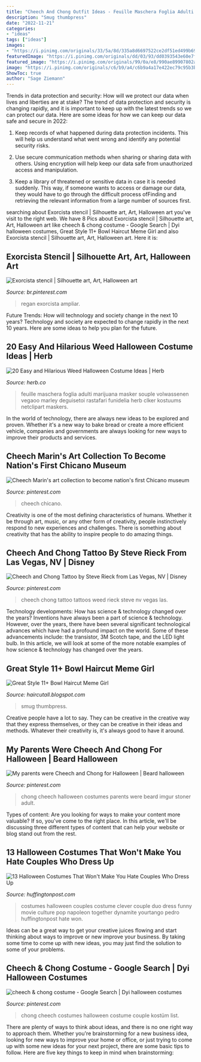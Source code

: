 ```yaml
---
title: "Cheech And Chong Outfit Ideas - Feuille Maschera Foglia Adulti Marijuana Masker Souple Volwassenen Vegaoo Marley Deguisetoi Rastafari Funidelia Herb Clker Kostuums Netclipart Maskers"
description: "Smug thumbpress"
date: "2022-11-21"
categories:
- "ideas"
tags: ["ideas"]
images:
- "https://i.pinimg.com/originals/33/5a/8d/335a8d6697522ce2df51ed499b6904c6.jpg"
featuredImage: "https://i.pinimg.com/originals/dd/03/93/dd0393543e60e7fe98490da1c35f4554.jpg"
featured_image: "https://i.pinimg.com/originals/99/0a/e8/990ae89907802a5e42d2f6f444acd13d.jpg"
image: "https://i.pinimg.com/originals/c6/b9/a4/c6b9a4a17e422ec79c95b3bdb0e166cb.jpg"
ShowToc: true
author: "Sage Ziemann"
---
```



Trends in data protection and security: How will we protect our data when lives and liberties are at stake?
The trend of data protection and security is changing rapidly, and it is important to keep up with the latest trends so we can protect our data. Here are some ideas for how we can keep our data safe and secure in 2022:
1. Keep records of what happened during data protection incidents. This will help us understand what went wrong and identify any potential security risks.

2. Use secure communication methods when sharing or sharing data with others. Using encryption will help keep our data safe from unauthorized access and manipulation.

3. Keep a library of threatened or sensitive data in case it is needed suddenly. This way, if someone wants to access or damage our data, they would have to go through the difficult process ofFinding and retrieving the relevant information from a large number of sources first.


	

		
searching about Exorcista stencil | Silhouette art, Art, Halloween art you've visit to the right web. We have 8 Pics about Exorcista stencil | Silhouette art, Art, Halloween art like cheech &amp; chong costume - Google Search | Dyi halloween costumes, Great Style 11+ Bowl Haircut Meme Girl and also Exorcista stencil | Silhouette art, Art, Halloween art. Here it is:
		
    
## Exorcista Stencil | Silhouette Art, Art, Halloween Art

<img loading=lazy src="https://i.pinimg.com/originals/33/5a/8d/335a8d6697522ce2df51ed499b6904c6.jpg" onerror="this.onerror=null;this.src='https://tse2.mm.bing.net/th?id=OIP.HW6uZTQyLMTCsdqHvt4zyQHaJ4&amp;pid=15.1';" alt="Exorcista stencil | Silhouette art, Art, Halloween art">

_Source: br.pinterest.com_

>regan exorcista ampliar. 

	

Future Trends: How will technology and society change in the next 10 years?
Technology and society are expected to change rapidly in the next 10 years. Here are some ideas to help you plan for the future.

    
## 20 Easy And Hilarious Weed Halloween Costume Ideas | Herb

<img loading=lazy src="https://herb-platform-images.imgix.net/wp-content/uploads/2020/10/13233423/costume-weed-latex-mask.jpg?auto=format&amp;fit=clip&amp;ixlib=react-8.6.4&amp;w=768&amp;q=60&amp;dpr=5" onerror="this.onerror=null;this.src='https://tse3.mm.bing.net/th?id=OIP.fE7bb9od2DVYzRCaXfxuTgHaIx&amp;pid=15.1';" alt="20 Easy and Hilarious Weed Halloween Costume Ideas | Herb">

_Source: herb.co_

>feuille maschera foglia adulti marijuana masker souple volwassenen vegaoo marley deguisetoi rastafari funidelia herb clker kostuums netclipart maskers. 

	

In the world of technology, there are always new ideas to be explored and proven. Whether it's a new way to bake bread or create a more efficient vehicle, companies and governments are always looking for new ways to improve their products and services.

    
## Cheech Marin&#039;s Art Collection To Become Nation&#039;s First Chicano Museum

<img loading=lazy src="https://i.pinimg.com/originals/dd/03/93/dd0393543e60e7fe98490da1c35f4554.jpg" onerror="this.onerror=null;this.src='https://tse3.mm.bing.net/th?id=OIP.uHNHdZGHdtw3D5bO7DKlqQHaD4&amp;pid=15.1';" alt="Cheech Marin&#039;s art collection to become nation&#039;s first Chicano museum">

_Source: pinterest.com_

>cheech chicano. 

	

Creativity is one of the most defining characteristics of humans. Whether it be through art, music, or any other form of creativity, people instinctively respond to new experiences and challenges. There is something about creativity that has the ability to inspire people to do amazing things.

    
## Cheech And Chong Tattoo By Steve Rieck From Las Vegas, NV | Disney

<img loading=lazy src="https://i.pinimg.com/originals/85/58/b2/8558b2cfd233fef2689618a5aa0017f7.jpg" onerror="this.onerror=null;this.src='https://tse1.mm.bing.net/th?id=OIP.s45OHUnDgq9SeA3Nwx1FigHaJ4&amp;pid=15.1';" alt="Cheech and Chong Tattoo by Steve Rieck from Las Vegas, NV | Disney">

_Source: pinterest.com_

>cheech chong tattoo tattoos weed rieck steve nv vegas las. 

	

Technology developments: How has science & technology changed over the years?
Inventions have always been a part of science & technology. However, over the years, there have been several significant technological advances which have had a profound impact on the world. Some of these advancements include: the transistor, 3M Scotch tape, and the LED light bulb. In this article, we will look at some of the more notable examples of how science & technology has changed over the years.

    
## Great Style 11+ Bowl Haircut Meme Girl

<img loading=lazy src="https://lh3.googleusercontent.com/proxy/XzUAxn3GFTOlrJUlIFTAnlboe_33vbwaxe4bRY6AyA-zOgIAJaYbEECFu0SlWOktOopBT2cC5sMkkWF4KCr5VCYs-q6zDytmkd5n0S2L0ItCtCP3R_UoMwpj6X38zX50_rgUAiTqfKnJO_6AtXBUIVQBByTZ0JzP8Q=s0-d" onerror="this.onerror=null;this.src='https://tse3.mm.bing.net/th?id=OIP.bDTn2MJXrFZvEzGCtoS5yAHaJ4&amp;pid=15.1';" alt="Great Style 11+ Bowl Haircut Meme Girl">

_Source: haircutall.blogspot.com_

>smug thumbpress. 

	

Creative people have a lot to say. They can be creative in the creative way that they express themselves, or they can be creative in their ideas and methods. Whatever their creativity is, it's always good to have it around.

    
## My Parents Were Cheech And Chong For Halloween | Beard Halloween

<img loading=lazy src="https://i.pinimg.com/originals/99/0a/e8/990ae89907802a5e42d2f6f444acd13d.jpg" onerror="this.onerror=null;this.src='https://tse4.mm.bing.net/th?id=OIP.5fWySBrwZgPaUGOYvptQ4QHaJ6&amp;pid=15.1';" alt="My parents were Cheech and Chong for Halloween | Beard halloween">

_Source: pinterest.com_

>chong cheech halloween costumes parents were beard imgur stoner adult. 

	

Types of content:
Are you looking for ways to make your content more valuable? If so, you've come to the right place. In this article, we'll be discussing three different types of content that can help your website or blog stand out from the rest.

    
## 13 Halloween Costumes That Won&#039;t Make You Hate Couples Who Dress Up

<img loading=lazy src="https://images.huffingtonpost.com/2013-10-30-image.png" onerror="this.onerror=null;this.src='https://tse4.mm.bing.net/th?id=OIP.IR4kx8nyiUud2ns9Kncs4AHaLH&amp;pid=15.1';" alt="13 Halloween Costumes That Won&#039;t Make You Hate Couples Who Dress Up">

_Source: huffingtonpost.com_

>costumes halloween couples costume clever couple duo dress funny movie culture pop napoleon together dynamite yourtango pedro huffingtonpost hate won. 

	

Ideas can be a great way to get your creative juices flowing and start thinking about ways to improve or new improve your business. By taking some time to come up with new ideas, you may just find the solution to some of your problems.

    
## Cheech &amp; Chong Costume - Google Search | Dyi Halloween Costumes

<img loading=lazy src="https://i.pinimg.com/originals/c6/b9/a4/c6b9a4a17e422ec79c95b3bdb0e166cb.jpg" onerror="this.onerror=null;this.src='https://tse4.mm.bing.net/th?id=OIP.f2tsHmNmE1jqKAVXuWmhuAHaHe&amp;pid=15.1';" alt="cheech &amp; chong costume - Google Search | Dyi halloween costumes">

_Source: pinterest.com_

>chong cheech costumes halloween costume couple kostüm list. 

	

There are plenty of ways to think about ideas, and there is no one right way to approach them. Whether you're brainstorming for a new business idea, looking for new ways to improve your home or office, or just trying to come up with some new ideas for your next project, there are some basic tips to follow. Here are five key things to keep in mind when brainstorming: 

